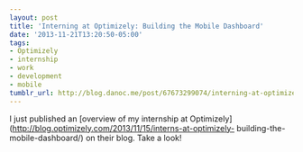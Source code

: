 ```yaml
---
layout: post
title: 'Interning at Optimizely: Building the Mobile Dashboard'
date: '2013-11-21T13:20:50-05:00'
tags:
- Optimizely
- internship
- work
- development
- mobile
tumblr_url: http://blog.danoc.me/post/67673299074/interning-at-optimizely-building-the-mobile-dashboard
---
```


I just published an [overview of my internship at Optimizely](http://blog.optimizely.com/2013/11/15/interns-at-optimizely-
building-the-mobile-dashboard/) on their blog. Take a look!